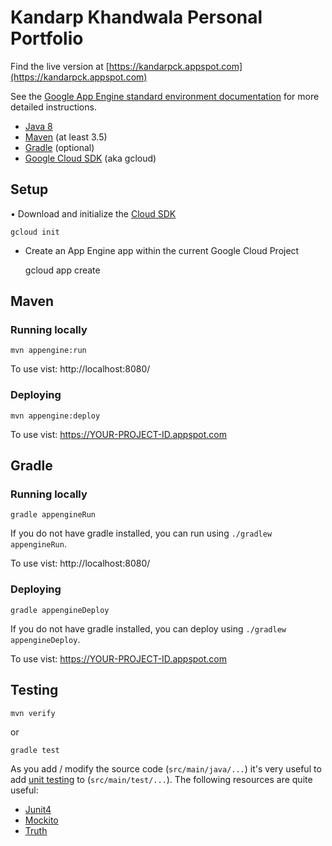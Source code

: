 Kandarp Khandwala Personal Portfolio
============================

Find the live version at [https://kandarpck.appspot.com](https://kandarpck.appspot.com)


See the [Google App Engine standard environment documentation][ae-docs] for more
detailed instructions.

[ae-docs]: https://cloud.google.com/appengine/docs/java/


* [Java 8](http://www.oracle.com/technetwork/java/javase/downloads/index.html)
* [Maven](https://maven.apache.org/download.cgi) (at least 3.5)
* [Gradle](https://gradle.org/gradle-download/) (optional)
* [Google Cloud SDK](https://cloud.google.com/sdk/) (aka gcloud)

## Setup

• Download and initialize the [Cloud SDK](https://cloud.google.com/sdk/)

    gcloud init

* Create an App Engine app within the current Google Cloud Project

    gcloud app create

## Maven
### Running locally

    mvn appengine:run

To use vist: http://localhost:8080/

### Deploying

    mvn appengine:deploy

To use vist:  https://YOUR-PROJECT-ID.appspot.com

## Gradle
### Running locally

    gradle appengineRun

If you do not have gradle installed, you can run using `./gradlew appengineRun`.

To use vist: http://localhost:8080/

### Deploying

    gradle appengineDeploy

If you do not have gradle installed, you can deploy using `./gradlew appengineDeploy`.

To use vist:  https://YOUR-PROJECT-ID.appspot.com

## Testing

    mvn verify

 or

    gradle test

As you add / modify the source code (`src/main/java/...`) it's very useful to add [unit testing](https://cloud.google.com/appengine/docs/java/tools/localunittesting)
to (`src/main/test/...`).  The following resources are quite useful:

* [Junit4](http://junit.org/junit4/)
* [Mockito](http://mockito.org/)
* [Truth](http://google.github.io/truth/)
